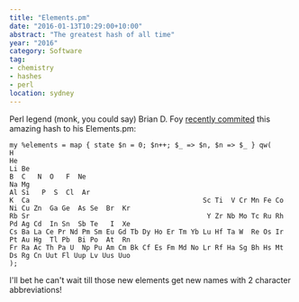 ```yaml
---
title: "Elements.pm"
date: "2016-01-13T10:29:00+10:00"
abstract: "The greatest hash of all time"
year: "2016"
category: Software
tag:
- chemistry
- hashes
- perl
location: sydney
---
```

Perl legend (monk, you could say) Brian D. Foy [recently commited] this amazing hash to his Elements.pm:

    my %elements = map { state $n = 0; $n++; $_ => $n, $n => $_ } qw(
    H                                                                                                He    
    Li Be                                                                           B  C   N  O   F  Ne    
    Na Mg                                                                          Al Si   P  S  Cl  Ar    
    K  Ca                                           Sc Ti  V Cr Mn Fe Co Ni Cu Zn  Ga Ge  As Se  Br  Kr    
    Rb Sr                                            Y Zr Nb Mo Tc Ru Rh Pd Ag Cd  In Sn  Sb Te   I  Xe    
    Cs Ba La Ce Pr Nd Pm Sm Eu Gd Tb Dy Ho Er Tm Yb Lu Hf Ta W  Re Os Ir Pt Au Hg  Tl Pb  Bi Po  At  Rn    
    Fr Ra Ac Th Pa U  Np Pu Am Cm Bk Cf Es Fm Md No Lr Rf Ha Sg Bh Hs Mt Ds Rg Cn Uut Fl Uup Lv Uus Uuo    
    );

I'll bet he can't wait till those new elements get new names with 2 character abbreviations!

[recently commited]: https://github.com/briandfoy/chemistry-elements/blob/6963313deec4585d6aad3a25f199ca4ce2a23590/lib/Chemistry/Elements.pm#L210-L218

